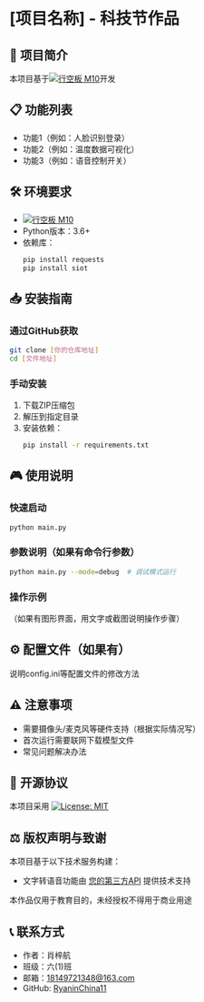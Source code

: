 # [项目名称] - 科技节作品

## 🚀 项目简介
本项目基于[![行空板 M10](https://img.shields.io/badge/%E8%A1%8C%E7%A9%BA%E6%9D%BF-M10-blue)](https://unihiker.com.cn/products/m10)开发

## 📋 功能列表
- 功能1（例如：人脸识别登录）
- 功能2（例如：温度数据可视化）
- 功能3（例如：语音控制开关）

## 🛠️ 环境要求
- [![行空板 M10](https://img.shields.io/badge/%E8%A1%8C%E7%A9%BA%E6%9D%BF-M10-blue)](https://unihiker.com.cn/products/m10)
- Python版本：3.6+
- 依赖库：
  ```bash
  pip install requests
  pip install siot
  ```

## 📥 安装指南
### 通过GitHub获取
```bash
git clone [你的仓库地址]
cd [文件地址]
```

### 手动安装
1. 下载ZIP压缩包
2. 解压到指定目录
3. 安装依赖：
   ```bash
   pip install -r requirements.txt
   ```

## 🎮 使用说明
### 快速启动
```bash
python main.py
```

### 参数说明（如果有命令行参数）
```bash
python main.py --mode=debug  # 调试模式运行
```

### 操作示例
（如果有图形界面，用文字或截图说明操作步骤）

## ⚙️ 配置文件（如果有）
说明config.ini等配置文件的修改方法

## ⚠️ 注意事项
- 需要摄像头/麦克风等硬件支持（根据实际情况写）
- 首次运行需要联网下载模型文件
- 常见问题解决办法

## 📜 开源协议
本项目采用 [![License: MIT](https://img.shields.io/badge/License-MIT-yellow.svg)](https://github.com/RyaninChina11/YCCJTechFestival2025/blob/main/LICENSE)

## ⚖️ 版权声明与致谢

本项目基于以下技术服务构建：
- 文字转语音功能由 [您的第三方API](about:blank) 提供技术支持

本作品仅用于教育目的，未经授权不得用于商业用途

## 📞 联系方式
- 作者：肖梓航
- 班级：六(1)班
- 邮箱：18149721348@163.com
- GitHub: [RyaninChina11](https://github.com/RyaninChina11)
